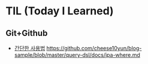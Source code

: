 # TIL (Today I Learned)

## Git+Github
* [간단한 사용법](https://github.com/iRRPL-AR/TIL.git/Git+Github/How_to_Use.md)
https://github.com/cheese10yun/blog-sample/blob/master/query-dsl/docs/jpa-where.md
